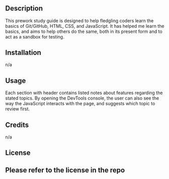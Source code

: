 # <Your-Project-Title>

## Description

This prework study guide is designed to help fledgling coders learn the basics of Git/GitHub, HTML, CSS, and JavaScript.  It has helped me learn the basics, and aims to help others do the same, both in its present form and to act as a sandbox for testing.


## Installation

n/a

## Usage

Each section with header contains listed notes about features regarding the stated topics.  By opening the DevTools console, the user can also see the way the JavaScript interacts with the page, and suggests which topic to review first.



## Credits

n/a

## License

Please refer to the license in the repo
---
